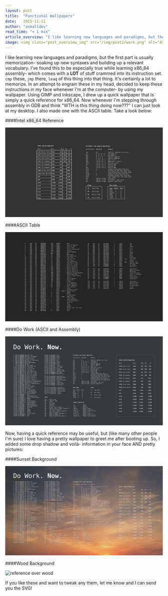 ```yaml
---
layout: post
title:  "Functional Wallpapers"
date:   2015-11-11
author: "asmalldev"
read_time: "< 1 min"
article_overview: "I like learning new languages and paradigms, but the first part is usually memorization- soaking up new syntaxes and building up a relevant vocabulary. Here are a few wallpapers I made to keep information in my face, providing me quick reference and reminding me to commit things to memory."
image: <img class="post_overview_img" src="/img/post2/work.png" alt="ASCII and assembly">
---
```


I like learning new languages and paradigms, but the first part is usually memorization- soaking up new syntaxes and building up a relevant vocabulary. I've found this to be especially true while learning x86_64 assembly- which comes with a <strong>LOT</strong> of stuff crammed into its instruction set. `cmp` these, `jmp` there, `leaq` of this thing into that thing. It's certainly a lot to memorize. In an attempt to engrain these in my head, decided to keep these instructions in my face whenever I'm at the computer- by using my wallpaper. Using GIMP and Inkscape, I drew up a quick wallpaper that is simply a quick reference for x86_64. Now whenever I'm stepping through assembly in GDB and think "WTH is this thing doing now???" I can just look at my desktop. I also made one with the ASCII table. Take a look below:


####Intel x86_64 Reference
<div class="center_imgs"><img class="post_img_large" src="/img/post2/x86.png" alt="x86 assembly quick reference"></div>

####ASCII Table
<div class="center_imgs"><img class="post_img_large" src="/img/post2/ascii.png" alt="ASCII table"></div>

####Do Work (ASCII and Assembly)
<div class="center_imgs"><img class="post_img_large" src="/img/post2/work.png" alt="ASCII and assembly"></div>

<p class="post_middle">Now, having a quick reference may be useful, but (like many other people I'm sure) I love having a pretty wallpaper to greet me after booting up. So, I added some drop shadow and voilà- information in your face AND pretty pictures:</p>

####Sunset Background
<div class="center_imgs"><img class="post_img_large" src="/img/post2/sunset_work.png" alt="mountain sunset"></div>

####Wood Background
<div class="center_imgs"><img class="post_img_large" src="/img/post2/wood_work.png" alt="reference over wood"></div>

If you like these and want to tweak any them, let me know and I can send you the SVG!
